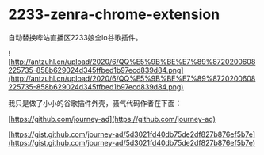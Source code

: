 # 2233-zenra-chrome-extension

自动替换哔站直播区2233娘全lo谷歌插件。

![http://antzuhl.cn/upload/2020/6/QQ%E5%9B%BE%E7%89%8720200608225735-858b629024d345ffbed1b97ecd839d84.png](http://antzuhl.cn/upload/2020/6/QQ%E5%9B%BE%E7%89%8720200608225735-858b629024d345ffbed1b97ecd839d84.png)

我只是做了小小的谷歌插件外壳，骚气代码作者在下面：

[https://github.com/journey-ad](https://github.com/journey-ad)

[https://gist.github.com/journey-ad/5d3021fd40db75de2df827b876ef5b7e](https://gist.github.com/journey-ad/5d3021fd40db75de2df827b876ef5b7e)